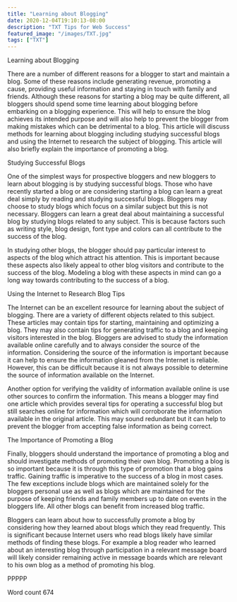 ```yaml
---
title: "Learning about Blogging"
date: 2020-12-04T19:10:13-08:00
description: "TXT Tips for Web Success"
featured_image: "/images/TXT.jpg"
tags: ["TXT"]
---
```


Learning about Blogging

There are a number of different reasons for a blogger to start and maintain a blog. Some of these reasons include generating revenue, promoting a cause, providing useful information and staying in touch with family and friends. Although these reasons for starting a blog may be quite different, all bloggers should spend some time learning about blogging before embarking on a blogging experience. This will help to ensure the blog achieves its intended purpose and will also help to prevent the blogger from making mistakes which can be detrimental to a blog. This article will discuss methods for learning about blogging including studying successful blogs and using the Internet to research the subject of blogging. This article will also briefly explain the importance of promoting a blog. 

Studying Successful Blogs

One of the simplest ways for prospective bloggers and new bloggers to learn about blogging is by studying successful blogs. Those who have recently started a blog or are considering starting a blog can learn a great deal simply by reading and studying successful blogs. Bloggers may choose to study blogs which focus on a similar subject but this is not necessary. Bloggers can learn a great deal about maintaining a successful blog by studying blogs related to any subject. This is because factors such as writing style, blog design, font type and colors can all contribute to the success of the blog. 

In studying other blogs, the blogger should pay particular interest to aspects of the blog which attract his attention. This is important because these aspects also likely appeal to other blog visitors and contribute to the success of the blog. Modeling a blog with these aspects in mind can go a long way towards contributing to the success of a blog.

Using the Internet to Research Blog Tips

The Internet can be an excellent resource for learning about the subject of blogging. There are a variety of different objects related to this subject. These articles may contain tips for starting, maintaining and optimizing a blog. They may also contain tips for generating traffic to a blog and keeping visitors interested in the blog. Bloggers are advised to study the information available online carefully and to always consider the source of the information. Considering the source of the information is important because it can help to ensure the information gleaned from the Internet is reliable. However, this can be difficult because it is not always possible to determine the source of information available on the Internet. 

Another option for verifying the validity of information available online is use other sources to confirm the information. This means a blogger may find one article which provides several tips for operating a successful blog but still searches online for information which will corroborate the information available in the original article. This may sound redundant but it can help to prevent the blogger from accepting false information as being correct. 

The Importance of Promoting a Blog

Finally, bloggers should understand the importance of promoting a blog and should investigate methods of promoting their own blog. Promoting a blog is so important because it is through this type of promotion that a blog gains traffic. Gaining traffic is imperative to the success of a blog in most cases. The few exceptions include blogs which are maintained solely for the bloggers personal use as well as blogs which are maintained for the purpose of keeping friends and family members up to date on events in the bloggers life. All other blogs can benefit from increased blog traffic.

Bloggers can learn about how to successfully promote a blog by considering how they learned about blogs which they read frequently. This is significant because Internet users who read blogs likely have similar methods of finding these blogs. For example a blog reader who learned about an interesting blog through participation in a relevant message board will likely consider remaining active in message boards which are relevant to his own blog as a method of promoting his blog. 

PPPPP

Word count 674

